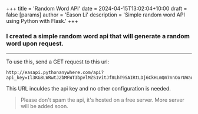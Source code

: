 +++
title = 'Random Word API'
date = 2024-04-15T13:02:04+10:00
draft = false
[params]
  author = 'Eason Li'
  description = 'Simple random word API using Python with Flask.'
+++

### I created a simple random word api that will generate a random word upon request.

---

To use this, send a GET request to this url:

```shell
http://easapi.pythonanywhere.com/api?api_key=Il3KG8LWRwtJ2bMFWT3bpvlMZS1vitJf8LhT95AIRtLDj6CkHLmQm7nnOorUWaqn7ASABJVtDpOsCAsKpZNtRVo3exppbpL99x5cstbYugMmK0FyUBJNjePULoty7YiX
```

This URL inculdes the api key and no other configuration is needed.

> Please don't spam the api, it's hosted on a free server.
> More server will be added soon.
